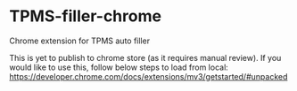 # TPMS-filler-chrome
Chrome extension for TPMS auto filler

This is yet to publish to chrome store (as it requires manual review). If you would like to use this, follow below steps to load from local:
https://developer.chrome.com/docs/extensions/mv3/getstarted/#unpacked
